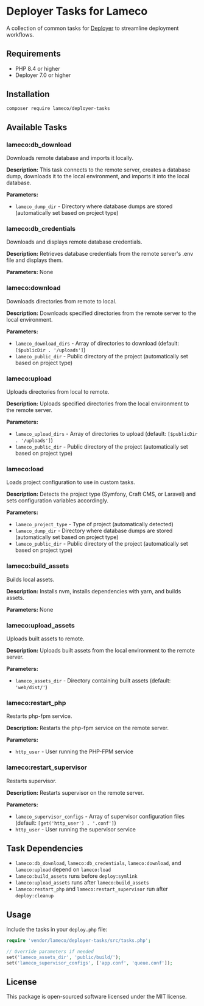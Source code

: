 # Deployer Tasks for Lameco

A collection of common tasks for [Deployer](https://deployer.org/) to streamline deployment workflows.

## Requirements

- PHP 8.4 or higher
- Deployer 7.0 or higher

## Installation

```bash
composer require lameco/deployer-tasks
```

## Available Tasks

### lameco:db_download

Downloads remote database and imports it locally.

**Description:** This task connects to the remote server, creates a database dump, downloads it to the local environment, and imports it into the local database.

**Parameters:**
- `lameco_dump_dir` - Directory where database dumps are stored (automatically set based on project type)

### lameco:db_credentials

Downloads and displays remote database credentials.

**Description:** Retrieves database credentials from the remote server's .env file and displays them.

**Parameters:** None

### lameco:download

Downloads directories from remote to local.

**Description:** Downloads specified directories from the remote server to the local environment.

**Parameters:**
- `lameco_download_dirs` - Array of directories to download (default: `[$publicDir . '/uploads']`)
- `lameco_public_dir` - Public directory of the project (automatically set based on project type)

### lameco:upload

Uploads directories from local to remote.

**Description:** Uploads specified directories from the local environment to the remote server.

**Parameters:**
- `lameco_upload_dirs` - Array of directories to upload (default: `[$publicDir . '/uploads']`)
- `lameco_public_dir` - Public directory of the project (automatically set based on project type)

### lameco:load

Loads project configuration to use in custom tasks.

**Description:** Detects the project type (Symfony, Craft CMS, or Laravel) and sets configuration variables accordingly.

**Parameters:**
- `lameco_project_type` - Type of project (automatically detected)
- `lameco_dump_dir` - Directory where database dumps are stored (automatically set based on project type)
- `lameco_public_dir` - Public directory of the project (automatically set based on project type)

### lameco:build_assets

Builds local assets.

**Description:** Installs nvm, installs dependencies with yarn, and builds assets.

**Parameters:** None

### lameco:upload_assets

Uploads built assets to remote.

**Description:** Uploads built assets from the local environment to the remote server.

**Parameters:**
- `lameco_assets_dir` - Directory containing built assets (default: `'web/dist/'`)

### lameco:restart_php

Restarts php-fpm service.

**Description:** Restarts the php-fpm service on the remote server.

**Parameters:**
- `http_user` - User running the PHP-FPM service

### lameco:restart_supervisor

Restarts supervisor.

**Description:** Restarts supervisor on the remote server.

**Parameters:**
- `lameco_supervisor_configs` - Array of supervisor configuration files (default: `[get('http_user') . '.conf']`)
- `http_user` - User running the supervisor service

## Task Dependencies

- `lameco:db_download`, `lameco:db_credentials`, `lameco:download`, and `lameco:upload` depend on `lameco:load`
- `lameco:build_assets` runs before `deploy:symlink`
- `lameco:upload_assets` runs after `lameco:build_assets`
- `lameco:restart_php` and `lameco:restart_supervisor` run after `deploy:cleanup`

## Usage

Include the tasks in your `deploy.php` file:

```php
require 'vendor/lameco/deployer-tasks/src/tasks.php';

// Override parameters if needed
set('lameco_assets_dir', 'public/build/');
set('lameco_supervisor_configs', ['app.conf', 'queue.conf']);
```

## License

This package is open-sourced software licensed under the MIT license.
